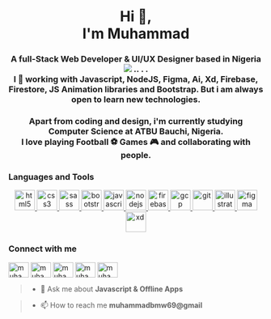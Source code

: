 <h1 align="center">Hi 👋, <br /> I'm Muhammad</h1>
<h3 align="center">A full-Stack Web Developer & UI/UX Designer based in Nigeria <img src="https://flagcdn.com/24x18/ng.png" background-color: none;>   .. . . <br /> I 💖 working with Javascript, NodeJS, Figma, Ai, Xd, Firebase, Firestore, JS Animation libraries and Bootstrap. But i am always open to learn new technologies.</h3>
<h3 align="center"> Apart from coding and design, i'm currently studying Computer Science at ATBU Bauchi, Nigeria. <br />I love playing Football ⚽ Games 🎮 and collaborating with people.

<h3 align="left">Languages and Tools</h3>
<p align="center">
	<a href="https://www.w3.org/html/" target="_blank">
		<img src="https://www.vectorlogo.zone/logos/w3_html5/w3_html5-icon.svg" alt="html5" width="40" height="40"/>
	</a>
	<a href="https://www.w3schools.com/css/" target="_blank">
		<img src="https://devicons.github.io/devicon/devicon.git/icons/css3/css3-original-wordmark.svg" alt="css3" width="40" height="40"/>
	</a>
	<a href="https://sass-lang.com" target="_blank">
		<img src="https://www.vectorlogo.zone/logos/sass-lang/sass-lang-icon.svg" alt="sass" width="40" height="40"/>
	</a>
	<a href="https://getbootstrap.com" target="_blank">
		<img src="https://www.vectorlogo.zone/logos/getbootstrap/getbootstrap-icon.svg" alt="bootstrap" width="40" height="40"/>
	</a>
	<a href="https://developer.mozilla.org/en-US/docs/Web/JavaScript" target="_blank">
		<img src="https://devicons.github.io/devicon/devicon.git/icons/javascript/javascript-original.svg" alt="javascript" width="40" height="40"/>
	</a>
	<a href="https://nodejs.org" target="_blank">
		<img src="https://www.vectorlogo.zone/logos/nodejs/nodejs-icon.svg" alt="nodejs" width="40" height="40"/>
	</a>
	<a href="https://firebase.google.com/" target="_blank">
		<img src="https://www.vectorlogo.zone/logos/firebase/firebase-icon.svg" alt="firebase" width="40" height="40"/>
	</a>
	<a href="https://cloud.google.com" target="_blank">
		<img src="https://www.vectorlogo.zone/logos/google_cloud/google_cloud-icon.svg" alt="gcp" width="40" height="40"/>
	</a>
	<a href="https://git-scm.com/" target="_blank">
		<img src="https://www.vectorlogo.zone/logos/git-scm/git-scm-icon.svg" alt="git" width="40" height="40"/>
	</a>
	<a href="https://www.adobe.com/in/products/illustrator.html" target="_blank">
		<img src="https://www.vectorlogo.zone/logos/adobe_illustrator/adobe_illustrator-icon.svg" alt="illustrator" width="40" height="40"/>
	</a>
	<a href="https://www.figma.com/" target="_blank">
		<img src="https://www.vectorlogo.zone/logos/figma/figma-icon.svg" alt="figma" width="40" height="40"/>
	</a>
	<a href="https://www.adobe.com/products/xd.html" target="_blank">
		<img src="https://cdn.worldvectorlogo.com/logos/adobe-xd.svg" alt="xd" width="40" height="40"/>
	</a>
</p>

<h3 align="left">Connect with me</h3>
<p align="left">

<a href="https://twitter.com/muhammadui_" target="blank"><img align="center" src="https://cdn.jsdelivr.net/npm/simple-icons@3.0.1/icons/twitter.svg" alt="muhammadui_" height="30" width="40" /></a>
<a href="https://linkedin.com/in/muhammadui" target="blank"><img align="center" src="https://cdn.jsdelivr.net/npm/simple-icons@3.0.1/icons/linkedin.svg" alt="muhammadui" height="30" width="40" /></a>
<a href="https://fb.com/muhammad.ibrahimumar.56" target="blank"><img align="center" src="https://cdn.jsdelivr.net/npm/simple-icons@3.0.1/icons/facebook.svg" alt="muhammad.ibrahimumar.56" height="30" width="40" /></a>
<a href="https://instagram.com/muhammadui_" target="blank"><img align="center" src="https://cdn.jsdelivr.net/npm/simple-icons@3.0.1/icons/instagram.svg" alt="muhammadui_" height="30" width="40" /></a>
<a href="https://medium.com/muhammadui" target="blank"><img align="center" src="https://cdn.jsdelivr.net/npm/simple-icons@3.0.1/icons/medium.svg" alt="muhammadui" height="30" width="40" /></a>
</p>

> - 💬 Ask me about **Javascript & Offline Apps**

> - 📫 How to reach me **muhammadbmw69@gmail**


